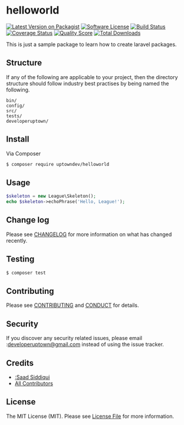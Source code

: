 # helloworld

[![Latest Version on Packagist][ico-version]][link-packagist]
[![Software License][ico-license]](LICENSE.md)
[![Build Status][ico-travis]][link-travis]
[![Coverage Status][ico-scrutinizer]][link-scrutinizer]
[![Quality Score][ico-code-quality]][link-code-quality]
[![Total Downloads][ico-downloads]][link-downloads]

This is just a sample package to learn how to create laravel packages.

## Structure

If any of the following are applicable to your project, then the directory structure should follow industry best practises by being named the following.

```
bin/        
config/
src/
tests/
developeruptown/
```


## Install

Via Composer

``` bash
$ composer require uptowndev/helloworld
```

## Usage

``` php
$skeleton = new League\Skeleton();
echo $skeleton->echoPhrase('Hello, League!');
```

## Change log

Please see [CHANGELOG](CHANGELOG.md) for more information on what has changed recently.

## Testing

``` bash
$ composer test
```

## Contributing

Please see [CONTRIBUTING](CONTRIBUTING.md) and [CONDUCT](CONDUCT.md) for details.

## Security

If you discover any security related issues, please email :developeruptown@gmail.com instead of using the issue tracker.

## Credits

- [:Saad Siddiqui][link-author]
- [All Contributors][link-contributors]

## License

The MIT License (MIT). Please see [License File](LICENSE.md) for more information.

[ico-version]: https://img.shields.io/packagist/v/:uptowndev/helloworld.svg?style=flat-square
[ico-license]: https://img.shields.io/badge/license-MIT-brightgreen.svg?style=flat-square
[ico-travis]: https://img.shields.io/travis/:uptowndev/helloworld/master.svg?style=flat-square
[ico-scrutinizer]: https://img.shields.io/scrutinizer/coverage/g/:uptowndev/helloworld.svg?style=flat-square
[ico-code-quality]: https://img.shields.io/scrutinizer/g/:uptowndev/helloworld.svg?style=flat-square
[ico-downloads]: https://img.shields.io/packagist/dt/:uptowndev/helloworld.svg?style=flat-square

[link-packagist]: https://packagist.org/packages/:uptowndev/helloworld
[link-travis]: https://travis-ci.org/:uptowndev/helloworld
[link-scrutinizer]: https://scrutinizer-ci.com/g/:uptowndev/helloworld/code-structure
[link-code-quality]: https://scrutinizer-ci.com/g/:uptowndev/helloworld
[link-downloads]: https://packagist.org/packages/:uptowndev/helloworld
[link-author]: https://github.com/:developeruptown
[link-contributors]: ../../contributors
